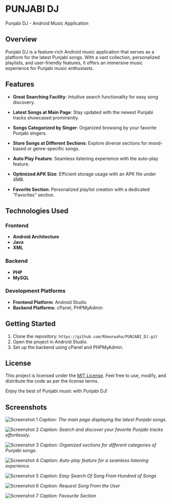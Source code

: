 # PUNJABI DJ

Punjabi DJ - Android Music Application

## Overview

Punjabi DJ is a feature-rich Android music application that serves as a platform for the latest Punjabi songs. With a vast collection, personalized playlists, and user-friendly features, it offers an immersive music experience for Punjabi music enthusiasts.

## Features

- **Great Searching Facility**: Intuitive search functionality for easy song discovery.
  
- **Latest Songs at Main Page**: Stay updated with the newest Punjabi tracks showcased prominently.

- **Songs Categorized by Singer**: Organized browsing by your favorite Punjabi singers.

- **Store Songs at Different Sections**: Explore diverse sections for mood-based or genre-specific songs.

- **Auto Play Feature**: Seamless listening experience with the auto-play feature.

- **Optimized APK Size**: Efficient storage usage with an APK file under 4MB.

- **Favorite Section**: Personalized playlist creation with a dedicated "Favorites" section.


## Technologies Used

### Frontend

- **Android Architecture**
- **Java**
- **XML**

### Backend

- **PHP**
- **MySQL**

### Development Platforms

- **Frontend Platform**: Android Studio
- **Backend Platforms**: cPanel, PHPMyAdmin



## Getting Started

1. Clone the repository: `https://github.com/Rhmarwaha/PUNJABI_DJ.git`
2. Open the project in Android Studio.
3. Set up the backend using cPanel and PHPMyAdmin.


## License

This project is licensed under the [MIT License](LICENSE). Feel free to use, modify, and distribute the code as per the license terms.

Enjoy the best of Punjabi music with Punjabi DJ!


## Screenshots

![Screenshot 1](1.jpeg)
*Caption: The main page displaying the latest Punjabi songs.*

![Screenshot 2](4.jpeg)
*Caption: Search and discover your favorite Punjabi tracks effortlessly.*

![Screenshot 3](5.jpeg)
*Caption: Organized sections for different categories of Punjabi songs.*

![Screenshot 4](2.jpeg)
*Caption: Auto-play feature for a seamless listening experience.*

![Screenshot 5](3.jpeg)
*Caption: Easy Search Of Song From Hundred of Songs*

![Screenshot 6](6.jpeg)
*Caption: Request Song From the User*

![Screenshot 7](7.jpeg)
*Caption: Favourite Section*
